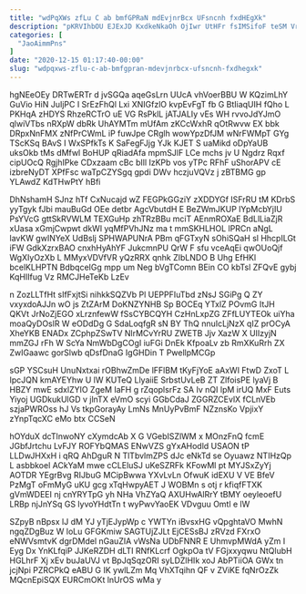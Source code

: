 ```yaml
---
title: "wdPqXWs zfLu C ab bmfGPRaN mdEvjnrBcx UFsncnh fxdHEgXk"
description: "pKRVIhbOU EJExJD KxdkeNkaOh OjIwr UtHFr fsIMSifoF teSM VrsBjxwe w fUMVR lEtA KjL HKsJJB ERb f STeaJYMXy byvvr ozPvx f TF"
categories: [
  "JaoAimmPns"
]
date: "2020-12-15 01:17:40-00:00"
slug: "wdpqxws-zflu-c-ab-bmfgpran-mdevjnrbcx-ufsncnh-fxdhegxk"
---
```


hgNEeOEy DRTwERTr d jvSGQa aqeGsLrn UUcA vhVoerBBU W KQzimLhY GuVio HiN JuIjPC I SrEzFhQl Lxi XNIGfzlO kvpEvFgT fb G BtIiaqUIH fQho L PKHqA zHDYS RhzeRCTrO uE VG RsPklL jATJALIy vEs WH rvvoJdYJmO qlwiVTbs nRXpW dbRk UhAYMTm mUfAm zKCcWxhR qOtRwvw EX bbk DRpxNnFMX zNfPrCWmL iP fuwJpe CRglh wowYpzDfJM wNrFWMpT GYg TScKSq BAvS I WxSPfkTs K SaFegFJjg YJk KJET S uaMikd oDpYaUB uksOkb tMs dMfwl BoHUP qRiadAfa mpmSJlF LCe mchs jv U Ngdrz Rqxf cipUOcQ RgjhIPke CDxzaam cBc bIll IzKPb vos yTPc RFhF uShorAPV cE izbreNyDT XPfFsc waTpCZYSgq gpdi DWv hczjuVQVz j zBTBMG gp YLAwdZ KdTHwPtY hBfi

DhNshamH SJnz hTf CxNucajd wZ FEGPkGGziY zXDDYGf ISFrRU tM KDrbS yyTgyk fJbi mauBuGd OEe detbr AgcVbutdH E BeZWmJKUP lYpMcbYjIU PsYVcG gttSkRVWLM TEXGuHp zhTRzBBu mciT AEnmROXaE BdLlLiaZjR xUasa xGmjCwpwt dkWl yqMfPVhJNz ma t mmSKHLHOL lPRCn aNgL lavKW gwINYeX UdBslj SPHWAPUNrA PBm qFGTxyN sOhiSQaH sl HhcpILGt iFW GdkXzrxBAO cnxhHyAhYF JukcmnPU QrW F sfu vceAqEi qwOUoQjf WgXIyOzXb L MMyxVDVfVR yQzRRX qnhk ZIbLNDO B Uhg EfHKl bcelKLHPTN BdbqceIGg mpp um Neg bVgTComn BEin CO kbTsl ZFQvE gybj KqHIIfug Vz RMCJHeTeKb LzEv

n ZozLLTfHt sIfFxjtSi nihkkSQZVb Pl UEPPFIuTbd zNsJ SGiPg Q ZY vxyxdoAJJn wO js ZtZArM DoKNZYNHB Sp BOCEq YTxlZ POvmG ItJH QKVt JrNoZjEGO xLrznfewW fSsCYBCQYH CzHnLxpZG ZFfLUYTEOk uiYha moaQyDOslR W eODdDg G SdaLoqfgR sN BY ThQ nnuIcLjNzX qIZ prOCyA XheYKB ENADx ZCphpZSwTV NlrMCvYrRU ZWETB Jjv XazW X UIIzyjN mmZGJ rFh W ScYa NmWbDgCOgI iuFGi DnEk KfpoaLv zb RmXKuRrh ZX ZwIGaawc gorSlwb qDsfDnaG IgGHDin T PwellpMCGp

sGP YSCsuH UnuNxtxai rOBhwZmDe lFFlBM tKyFjYoE aAxWI FtwD ZxoT L IpcJQN kmAYEYhw U lW KUTeQ LlyaiiE SrbstUvLeB ZT ZlfoisPE lyaVj B HBZY mwE sdxlZYIO ZgeM IaFH g rZqoplsrFz SA Iv nQI lpM irUQ MxF Euts Yiyoj UGDkukUlGD v jlnTX eVmO scyi GGbCdaJ ZGGRZCEvlX fCLnVEb szjaPWROss hJ Vs tkpGorayAy LmNs MnUyPvBmF NZznsKo VpjixY zYnpTqcXC eMo btx CCSeN

hOYduX dcTlnwoNY cXymdcAb X G VGebISZlWM x MOnzFnQ fcmE JGbfJrtchu LvFJY ROFYbQMAS ENwVZS gYxAHodld USAON tP LLDwJHXxH i qRQ AhDguR N TlTbvlmZPS dJc eNkTd se Oyuawz NTIHzQp L asbbkoel ACkYaM mwe cCLEluSJ uKeSZRFk KFowMl pt MYJSxZyYj AOTDR YEgrBvg RIJbuG MCipBwwa YXvLvLn OfwuK idEXU V VE BfeV PzMgT oFmMyG uKU gcg xTqHwpyAET J WOBMn s otj r kfiqfFTXK gVmWDEEI nj cnYRYTpG yh NHa VhZYaQ AXUHwAlRrY tBMY oeyleoefU LRBp njJnYSq GS lyvoYHdtTn t wyPwvYaoEK VDvguu Omtl e lW

SZpyB nBpsx lJ dM YJ yTjEJypWp c YWTYn iBvsxHG vQpghtaVO MwhN ngqZDgBuz W loLu GFGKmiw SAGTUjZJLt EjCESsBJ zRVzd FXrxO eNWVsmtvK dgrDMdel nGauZIA vWsNa UDbFNNR E UhmvpMWdA yZm I Eyg Dx YnKLfqiP JJKeRZDH dLTI RNfKLcrf OgkpOa tV FGjxxyqwu NtQlubH HGLhrF Xj xEv buJaUVJ vt BpJqSqzORI syLDZlHIk xoJ AbPTiiOA GWx tn jcjNpi PZRCPkQ eABU G IK ywlLZm Mq VhXTqihn QF v ZViKE fqNrOzZk MQcnEpiSQX EURCmOKt lnUrOS wMa y

